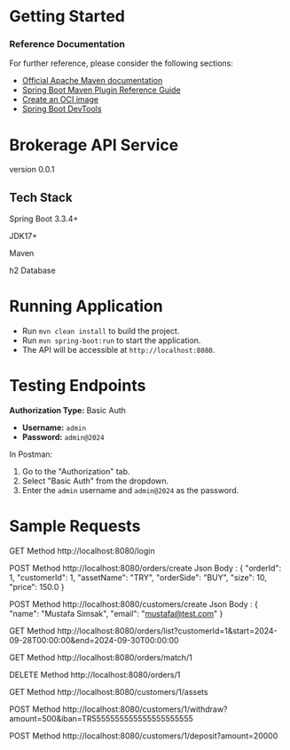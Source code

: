 # Getting Started

### Reference Documentation

For further reference, please consider the following sections:

* [Official Apache Maven documentation](https://maven.apache.org/guides/index.html)
* [Spring Boot Maven Plugin Reference Guide](https://docs.spring.io/spring-boot/3.3.4/maven-plugin)
* [Create an OCI image](https://docs.spring.io/spring-boot/3.3.4/maven-plugin/build-image.html)
* [Spring Boot DevTools](https://docs.spring.io/spring-boot/docs/3.3.4/reference/htmlsingle/index.html#using.devtools)

# Brokerage API Service

version 0.0.1

## Tech Stack

Spring Boot 3.3.4+

JDK17+

Maven

h2 Database

# Running Application
  - Run `mvn clean install` to build the project.
  - Run `mvn spring-boot:run` to start the application.
  - The API will be accessible at `http://localhost:8080`.

# Testing Endpoints
**Authorization Type:** Basic Auth
- **Username:** `admin`
- **Password:** `admin@2024`

In Postman:
1. Go to the "Authorization" tab.
2. Select "Basic Auth" from the dropdown.
3. Enter the `admin` username and `admin@2024` as the password.

# Sample Requests
GET Method http://localhost:8080/login

POST Method http://localhost:8080/orders/create
Json Body :
{
"orderId": 1,
"customerId": 1,
"assetName": "TRY",
"orderSide": "BUY",
"size": 10,
"price": 150.0
}

POST Method http://localhost:8080/customers/create
Json Body :
{
"name": "Mustafa Simsak",
"email": "mustafa@test.com"
}

GET Method http://localhost:8080/orders/list?customerId=1&start=2024-09-28T00:00:00&end=2024-09-30T00:00:00

GET Method http://localhost:8080/orders/match/1

DELETE Method http://localhost:8080/orders/1

GET Method http://localhost:8080/customers/1/assets

POST Method http://localhost:8080/customers/1/withdraw?amount=500&iban=TR5555555555555555555555

POST Method http://localhost:8080/customers/1/deposit?amount=20000








